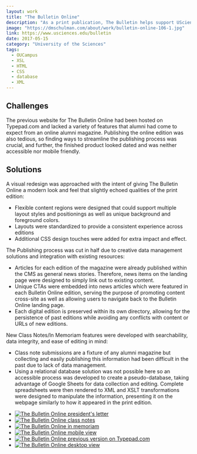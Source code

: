 ```yaml
---
layout: work
title: "The Bulletin Online"
description: "As a print publication, The Bulletin helps support UScience's mission of engaging alumni audiences, industry partners, and university constituencies through sharing stories, research breakthroughs, profiling distinguished students, and providing updates on the latest campus news. Furthering this goal, I approached a complete reimagining of the digital edition of The Bulletin Online in 2017, bringing the site out of an external blogging platform and into our new website's CMS."
image: "https://dmschulman.com/about/work/bulletin-online-106-1.jpg"
link: https://www.usciences.edu/bulletin
date: 2017-05-15
category: "University of the Sciences" 
tags: 
  - OUCampus
  - XSL
  - HTML
  - CSS
  - database
  - XML
---
```


## Challenges

The previous website for The Bulletin Online had been hosted on Typepad.com and lacked a variety of features that alumni had come to expect from an online alumni magazine. Publishing the online edition was also tedious, so finding ways to streamline the publishing process was crucial, and further, the finished product looked dated and was neither accessible nor mobile friendly.

## Solutions

A visual redesign was approached with the intent of giving The Bulletin Online a modern look and feel that slightly echoed qualities of the print edition:
* Flexible content regions were designed that could support multiple layout styles and positionings as well as unique background and foreground colors.
* Layouts were standardized to provide a consistent experience across editions
* Additional CSS design touches were added for extra impact and effect.

The Publishing process was cut in half due to creative data management solutions and integration with existing resources:
* Articles for each edition of the magazine were already published within the CMS as general news stories. Therefore, news items on the landing page were designed to simply link out to existing content.
* Unique CTAs were embedded into news articles which were featured in each Bulletin Online edition, serving the purpose of promoting content cross-site as well as allowing users to navigate back to the Bulletin Online landing page.
* Each digital edition is preserved within its own directory, allowing for the persistence of past editions while avoiding any conflicts with content or URLs of new editions.

New Class Notes/In Memoriam features were developed with searchability, data integrity, and ease of editing in mind:
* Class note submissions are a fixture of any alumni magazine but collecting and easily publishing this information had been difficult in the past due to lack of data management.
* Using a relational database solution was not possible here so an accessible process was developed to create a pseudo-database, taking advantage of Google Sheets for data collection and editing. Complete spreadsheets were then rendered to XML and XSLT transformations were designed to manipulate the information, presenting it on the webpage similarly to how it appeared in the print edition.

<ul class="pictures">
  <li>
    <a href="https://dmschulman.com/about/work/bulletin-online-106-1-letter.jpg" title="The Bulletin Online president's letter" target="_blank">
      <img src="https://dmschulman.com/about/work/bulletin-online-106-1-letter.jpg" alt="The Bulletin Online president's letter">
    </a>
  </li>
  <li>
    <a href="https://dmschulman.com/about/work/bulletin-online-105-2-class-notes.jpg" title="The Bulletin Online class notes" target="_blank">
      <img src="https://dmschulman.com/about/work/bulletin-online-105-2-class-notes.jpg" alt="The Bulletin Online class notes">
    </a>
  </li>
  <li>
    <a href="https://dmschulman.com/about/work/bulletin-online-105-2-memoriam.jpg" title="The Bulletin Online in memoriam" target="_blank">
      <img src="https://dmschulman.com/about/work/bulletin-online-105-2-memoriam.jpg" alt="The Bulletin Online in memoriam">
    </a>
  </li>
  <li>
    <a href="https://dmschulman.com/about/work/bulletin-online-104-3-mobile.jpg" title="The Bulletin Online mobile view" target="_blank">
      <img src="https://dmschulman.com/about/work/bulletin-online-104-3-mobile.jpg" alt="The Bulletin Online mobile view">
    </a>
  </li>
  <li>
    <a href="https://dmschulman.com/about/work/bulletin-online-before.jpg" title="The Bulletin Online previous version on Typepad.com" target="_blank">
      <img src="https://dmschulman.com/about/work/bulletin-online-before.jpg" alt="The Bulletin Online previous version on Typepad.com">
    </a>
  </li>
  <li>
    <a href="https://dmschulman.com/about/work/bulletin-online-105-2-full.jpg" title="The Bulletin Online desktop view" target="_blank">
      <img src="https://dmschulman.com/about/work/bulletin-online-105-2-full.jpg" alt="The Bulletin Online desktop view">
    </a>
  </li>
</ul>
